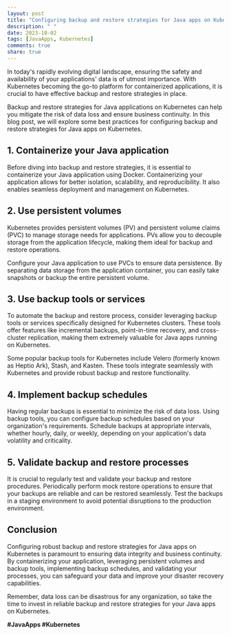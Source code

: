 ```yaml
---
layout: post
title: "Configuring backup and restore strategies for Java apps on Kubernetes"
description: " "
date: 2023-10-02
tags: [JavaApps, Kubernetes]
comments: true
share: true
---
```


In today's rapidly evolving digital landscape, ensuring the safety and availability of your applications' data is of utmost importance. With Kubernetes becoming the go-to platform for containerized applications, it is crucial to have effective backup and restore strategies in place.

Backup and restore strategies for Java applications on Kubernetes can help you mitigate the risk of data loss and ensure business continuity. In this blog post, we will explore some best practices for configuring backup and restore strategies for Java apps on Kubernetes.

## 1. Containerize your Java application

Before diving into backup and restore strategies, it is essential to containerize your Java application using Docker. Containerizing your application allows for better isolation, scalability, and reproducibility. It also enables seamless deployment and management on Kubernetes.

## 2. Use persistent volumes

Kubernetes provides persistent volumes (PV) and persistent volume claims (PVC) to manage storage needs for applications. PVs allow you to decouple storage from the application lifecycle, making them ideal for backup and restore operations.

Configure your Java application to use PVCs to ensure data persistence. By separating data storage from the application container, you can easily take snapshots or backup the entire persistent volume.

## 3. Use backup tools or services

To automate the backup and restore process, consider leveraging backup tools or services specifically designed for Kubernetes clusters. These tools offer features like incremental backups, point-in-time recovery, and cross-cluster replication, making them extremely valuable for Java apps running on Kubernetes.

Some popular backup tools for Kubernetes include Velero (formerly known as Heptio Ark), Stash, and Kasten. These tools integrate seamlessly with Kubernetes and provide robust backup and restore functionality.

## 4. Implement backup schedules

Having regular backups is essential to minimize the risk of data loss. Using backup tools, you can configure backup schedules based on your organization's requirements. Schedule backups at appropriate intervals, whether hourly, daily, or weekly, depending on your application's data volatility and criticality.

## 5. Validate backup and restore processes

It is crucial to regularly test and validate your backup and restore procedures. Periodically perform mock restore operations to ensure that your backups are reliable and can be restored seamlessly. Test the backups in a staging environment to avoid potential disruptions to the production environment.

## Conclusion

Configuring robust backup and restore strategies for Java apps on Kubernetes is paramount to ensuring data integrity and business continuity. By containerizing your application, leveraging persistent volumes and backup tools, implementing backup schedules, and validating your processes, you can safeguard your data and improve your disaster recovery capabilities.

Remember, data loss can be disastrous for any organization, so take the time to invest in reliable backup and restore strategies for your Java apps on Kubernetes.

**#JavaApps #Kubernetes**